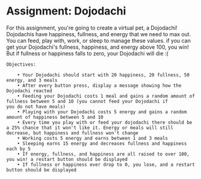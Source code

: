 # Assignment: Dojodachi
For this assignment, you're going to create a virtual pet, a Dojodachi! Dojodachis have happiness, fullness, and energy that we need to max out. You can feed, play with, work, or sleep to manage these values. if you can get your Dojodachi's fullness, happiness, and energy above 100, you win! But if fullness or happiness falls to zero, your Dojodachi will die :(

    Objectives:

        • Your Dojodachi should start with 20 happiness, 20 fullness, 50 energy, and 3 meals
        • After every button press, display a message showing how the Dojodachi reacted
        • Feeding your Dojodachi costs 1 meal and gains a random amount of fullness between 5 and 10 (you cannot feed your Dojodachi if             you do not have meals)
        • Playing with your Dojodachi costs 5 energy and gains a random amount of happiness between 5 and 10
        • Every time you play with or feed your dojodachi there should be a 25% chance that it won't like it. Energy or meals will still             decrease, but happiness and fullness won't change
        • Working costs 5 energy and earns between 1 and 3 meals
        • Sleeping earns 15 energy and decreases fullness and happiness each by 5
        • If energy, fullness, and happiness are all raised to over 100, you win! a restart button should be displayed
        • If fullness or happiness ever drop to 0, you lose, and a restart button should be displayed
